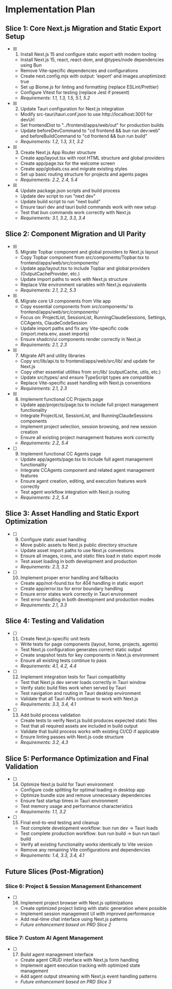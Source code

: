 # Implementation Plan

## Slice 1: Core Next.js Migration and Static Export Setup

- [x] 1. Install Next.js 15 and configure static export with modern tooling
  - Install Next.js 15, react, react-dom, and @types/node dependencies using Bun
  - Remove Vite-specific dependencies and configurations
  - Create next.config.mjs with output: 'export' and images.unoptimized: true
  - Set up Biome.js for linting and formatting (replace ESLint/Prettier)
  - Configure Vitest for testing (replace Jest if present)
  - _Requirements: 1.1, 1.3, 1.5, 5.1, 5.2_

- [x] 2. Update Tauri configuration for Next.js integration
  - Modify src-tauri/tauri.conf.json to use http://localhost:3001 for devUrl
  - Set frontendDist to "../frontend/apps/web/out" for production builds
  - Update beforeDevCommand to "cd frontend && bun run dev:web" and beforeBuildCommand to "cd frontend && bun run build"
  - _Requirements: 1.2, 1.3, 3.1, 3.2_

- [x] 3. Create Next.js App Router structure
  - Create app/layout.tsx with root HTML structure and global providers
  - Create app/page.tsx for the welcome screen
  - Create app/globals.css and migrate existing styles
  - Set up basic routing structure for projects and agents pages
  - _Requirements: 2.2, 2.4, 5.4_

- [x] 4. Update package.json scripts and build process
  - Update dev script to run "next dev"
  - Update build script to run "next build"
  - Ensure tauri dev and tauri build commands work with new setup
  - Test that bun commands work correctly with Next.js
  - _Requirements: 3.1, 3.2, 3.3, 3.4_

## Slice 2: Component Migration and UI Parity

- [x] 5. Migrate Topbar component and global providers to Next.js layout
  - Copy Topbar component from src/components/Topbar.tsx to frontend/apps/web/src/components/
  - Update app/layout.tsx to include Topbar and global providers (OutputCacheProvider, etc.)
  - Update import paths to work with Next.js structure
  - Replace Vite environment variables with Next.js equivalents
  - _Requirements: 2.1, 2.2, 5.3_

- [x] 6. Migrate core UI components from Vite app
  - Copy essential components from src/components/ to frontend/apps/web/src/components/
  - Focus on: ProjectList, SessionList, RunningClaudeSessions, Settings, CCAgents, ClaudeCodeSession
  - Update import paths and fix any Vite-specific code (import.meta.env, asset imports)
  - Ensure shadcn/ui components render correctly in Next.js
  - _Requirements: 2.1, 2.3_

- [x] 7. Migrate API and utility libraries
  - Copy src/lib/api.ts to frontend/apps/web/src/lib/ and update for Next.js
  - Copy other essential utilities from src/lib/ (outputCache, utils, etc.)
  - Update src/types/ and ensure TypeScript types are compatible
  - Replace Vite-specific asset handling with Next.js conventions
  - _Requirements: 2.1, 2.3_

- [x] 8. Implement functional CC Projects page
  - Update app/projects/page.tsx to include full project management functionality
  - Integrate ProjectList, SessionList, and RunningClaudeSessions components
  - Implement project selection, session browsing, and new session creation
  - Ensure all existing project management features work correctly
  - _Requirements: 2.2, 5.4_

- [ ] 9. Implement functional CC Agents page
  - Update app/agents/page.tsx to include full agent management functionality
  - Integrate CCAgents component and related agent management features
  - Ensure agent creation, editing, and execution features work correctly
  - Test agent workflow integration with Next.js routing
  - _Requirements: 2.2, 5.4_

## Slice 3: Asset Handling and Static Export Optimization

- [ ] 9. Configure static asset handling
  - Move public assets to Next.js public directory structure
  - Update asset import paths to use Next.js conventions
  - Ensure all images, icons, and static files load in static export mode
  - Test asset loading in both development and production
  - _Requirements: 2.3, 3.2_

- [ ] 10. Implement proper error handling and fallbacks
  - Create app/not-found.tsx for 404 handling in static export
  - Create app/error.tsx for error boundary handling
  - Ensure error states work correctly in Tauri environment
  - Test error handling in both development and production modes
  - _Requirements: 2.1, 3.3_

## Slice 4: Testing and Validation

- [ ] 11. Create Next.js-specific unit tests
  - Write tests for page components (layout, home, projects, agents)
  - Test Next.js configuration generates correct static output
  - Create snapshot tests for key components in Next.js environment
  - Ensure all existing tests continue to pass
  - _Requirements: 4.1, 4.2, 4.4_

- [ ] 12. Implement integration tests for Tauri compatibility
  - Test that Next.js dev server loads correctly in Tauri window
  - Verify static build files work when served by Tauri
  - Test navigation and routing in Tauri desktop environment
  - Validate that all Tauri APIs continue to work with Next.js
  - _Requirements: 3.3, 3.4, 4.1_

- [ ] 13. Add build process validation
  - Create tests to verify Next.js build produces expected static files
  - Test that all required assets are included in build output
  - Validate that build process works with existing CI/CD if applicable
  - Ensure linting passes with Next.js code structure
  - _Requirements: 3.2, 4.3_

## Slice 5: Performance Optimization and Final Validation

- [ ] 14. Optimize Next.js build for Tauri environment
  - Configure code splitting for optimal loading in desktop app
  - Optimize bundle size and remove unnecessary dependencies
  - Ensure fast startup times in Tauri environment
  - Test memory usage and performance characteristics
  - _Requirements: 1.1, 3.2_

- [ ] 15. Final end-to-end testing and cleanup
  - Test complete development workflow: bun run dev → Tauri loads
  - Test complete production workflow: bun run build → bun run tauri build
  - Verify all existing functionality works identically to Vite version
  - Remove any remaining Vite configurations and dependencies
  - _Requirements: 1.4, 3.3, 3.4, 4.1_

## Future Slices (Post-Migration)

### Slice 6: Project & Session Management Enhancement
- [ ] 16. Implement project browser with Next.js optimizations
  - Create optimized project listing with static generation where possible
  - Implement session management UI with improved performance
  - Add real-time chat interface using Next.js patterns
  - _Future enhancement based on PRD Slice 2_

### Slice 7: Custom AI Agent Management
- [ ] 17. Build agent management interface
  - Create agent CRUD interface with Next.js form handling
  - Implement agent execution tracking with optimized state management
  - Add agent output streaming with Next.js event handling patterns
  - _Future enhancement based on PRD Slice 3_